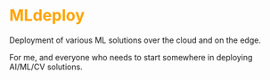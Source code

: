 <h1 style="color:orange;">MLdeploy</h1>

Deployment of various ML solutions over the cloud and on the edge.

For me, and everyone who needs to start somewhere in deploying AI/ML/CV solutions.

